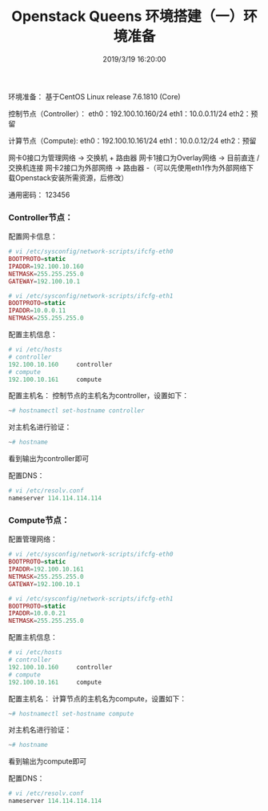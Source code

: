﻿---
title: Openstack Queens 环境搭建（一）环境准备
tags: [openstack]
categories: Openstack
description: OpenStack项目是一个开源云计算平台，支持所有类型的云环境。该项目旨在实现简单，大规模的可扩展性和丰富的功能。OpenStack通过各种补充服务提供基础架构即服务（IaaS）解决方案。每项服务都提供了一个应用程序编程接口（API），以促进这种集成。本文涵盖了使用适用于具有足够Linux经验的OpenStack新用户的功能性示例体系结构，逐步部署主要OpenStack服务。
date: 2019/3/19 16:20:00
---

环境准备：
基于CentOS Linux release 7.6.1810 (Core)

控制节点（Controller）：
eth0：192.100.10.160/24
eth1：10.0.0.11/24
eth2：预留

计算节点（Compute):
eth0：192.100.10.161/24
eth1：10.0.0.12/24
eth2：预留

网卡0接口为管理网络 -> 交换机 + 路由器
网卡1接口为Overlay网络 -> 目前直连 / 交换机连接
网卡2接口为外部网络 -> 路由器
 -（可以先使用eth1作为外部网络下载Openstack安装所需资源，后修改）

通用密码： 123456

### Controller节点：
配置网卡信息：

```php
# vi /etc/sysconfig/network-scripts/ifcfg-eth0
BOOTPROTO=static
IPADDR=192.100.10.160
NETMASK=255.255.255.0
GATEWAY=192.100.10.1
```

```php
# vi /etc/sysconfig/network-scripts/ifcfg-eth1
BOOTPROTO=static
IPADDR=10.0.0.11
NETMASK=255.255.255.0
```

配置主机信息：

```php
# vi /etc/hosts
# controller
192.100.10.160     controller
# compute
192.100.10.161     compute
```
配置主机名：
控制节点的主机名为controller，设置如下：
```php
~# hostnamectl set-hostname controller
```

对主机名进行验证：
```php
~# hostname
```
看到输出为controller即可

配置DNS：

```php
# vi /etc/resolv.conf
nameserver 114.114.114.114
```

### Compute节点：

配置管理网络：
```php
# vi /etc/sysconfig/network-scripts/ifcfg-eth0
BOOTPROTO=static
IPADDR=192.100.10.161
NETMASK=255.255.255.0
GATEWAY=192.100.10.1
```
```php
# vi /etc/sysconfig/network-scripts/ifcfg-eth1
BOOTPROTO=static
IPADDR=10.0.0.21
NETMASK=255.255.255.0
```
配置主机信息：

```php
# vi /etc/hosts
# controller
192.100.10.160     controller
# compute
192.100.10.161     compute
```
配置主机名：
计算节点的主机名为compute，设置如下：
```php
~# hostnamectl set-hostname compute
```
对主机名进行验证：
```php
~# hostname
```
看到输出为compute即可

配置DNS：
```php
# vi /etc/resolv.conf
nameserver 114.114.114.114
```
